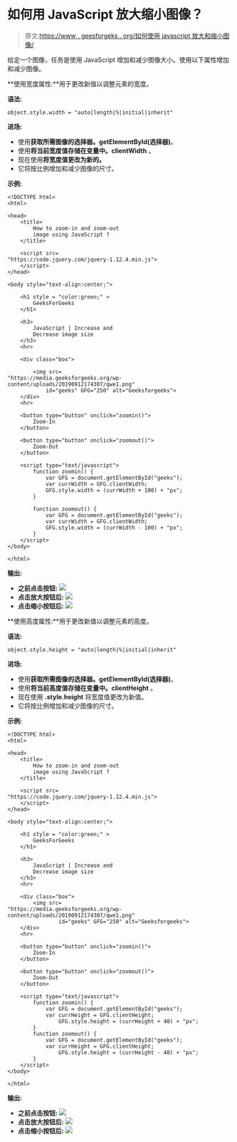 # 如何用 JavaScript 放大缩小图像？

> 原文:[https://www . geesforgeks . org/如何使用 javascript 放大和缩小图像/](https://www.geeksforgeeks.org/how-to-zoom-in-and-zoom-out-image-using-javascript/)

给定一个图像，任务是使用 JavaScript 增加和减少图像大小。使用以下属性增加和减少图像。

**使用宽度属性:**用于更改新值以调整元素的宽度。

**语法:**

```
object.style.width = "auto|length|%|initial|inherit"
```

**进场:**

*   使用**获取所需图像的选择器。getElementById(选择器)**。
*   使用**将当前宽度值存储在变量中。clientWidth** 。
*   现在使用**将宽度值更改为新的。**
*   它将按比例增加和减少图像的尺寸。

**示例:**

```
<!DOCTYPE html>
<html>

<head>
    <title>
        How to zoom-in and zoom-out
        image using JavaScript ?
    </title>

    <script src=
"https://code.jquery.com/jquery-1.12.4.min.js">
    </script>
</head>

<body style="text-align:center;">

    <h1 style = "color:green;" > 
        GeeksForGeeks 
    </h1> 

    <h3>
        JavaScript | Increase and
        Decrease image size
    </h3>
    <hr>

    <div class="box">

        <img src=
"https://media.geeksforgeeks.org/wp-content/uploads/20190912174307/qwe1.png" 
            id="geeks" GFG="250" alt="Geeksforgeeks">
    </div>
    <hr>

    <button type="button" onclick="zoomin()">
        Zoom-In
    </button>

    <button type="button" onclick="zoomout()"> 
        Zoom-Out
    </button>

    <script type="text/javascript">
        function zoomin() {
            var GFG = document.getElementById("geeks");
            var currWidth = GFG.clientWidth;
            GFG.style.width = (currWidth + 100) + "px";
        }

        function zoomout() {
            var GFG = document.getElementById("geeks");
            var currWidth = GFG.clientWidth;
            GFG.style.width = (currWidth - 100) + "px";
        }
    </script>
</body>

</html>           
```

**输出:**

*   **之前点击按钮:**
    ![](img/5a517a1fa7eb9d552ba5371d75bb7cef.png)
*   **点击放大按钮后:**
    ![](img/b27c651086897b865b28fa6b74b74ef2.png)
*   **点击缩小按钮后:**
    ![](img/fca280294627e978546c05b3d3ef1c9e.png)

**使用高度属性:**用于更改新值以调整元素的高度。

**语法:**

```
object.style.height = "auto|length|%|initial|inherit"
```

**进场:**

*   使用**获取所需图像的选择器。getElementById(选择器)**。
*   使用**将当前高度值存储在变量中。clientHeight** 。
*   现在使用 **.style.height** 将宽度值更改为新值。
*   它将按比例增加和减少图像的尺寸。

**示例:**

```
<!DOCTYPE html>
<html>

<head>
    <title>
        How to zoom-in and zoom-out
        image using JavaScript ?
    </title>

    <script src=
"https://code.jquery.com/jquery-1.12.4.min.js">
    </script>
</head>

<body style="text-align:center;">

    <h1 style = "color:green;" > 
        GeeksForGeeks 
    </h1> 

    <h3>
        JavaScript | Increase and 
        Decrease image size
    </h3>
    <hr>

    <div class="box">
        <img src=
"https://media.geeksforgeeks.org/wp-content/uploads/20190912174307/qwe1.png"
                id="geeks" GFG="250" alt="Geeksforgeeks">
    </div>
    <hr>

    <button type="button" onclick="zoomin()"> 
        Zoom-In
    </button>

    <button type="button" onclick="zoomout()"> 
        Zoom-Out
    </button>

    <script type="text/javascript">
        function zoomin() {
            var GFG = document.getElementById("geeks");
            var currHeight = GFG.clientHeight;
                GFG.style.height = (currHeight + 40) + "px";
        }
        function zoomout() {
            var GFG = document.getElementById("geeks");
            var currHeight = GFG.clientHeight;
                GFG.style.height = (currHeight - 40) + "px";
        }
    </script>
</body>

</html>
```

**输出:**

*   **之前点击按钮:**
    ![](img/a32cf6cbd1826c18e5e5b36f34b7df68.png)
*   **点击放大按钮后:**
    ![](img/fa3af4fe844cdb509b6790d820f067e5.png)
*   **点击缩小按钮后:**
    ![](img/0362e0175b4802307149be70c42df62f.png)